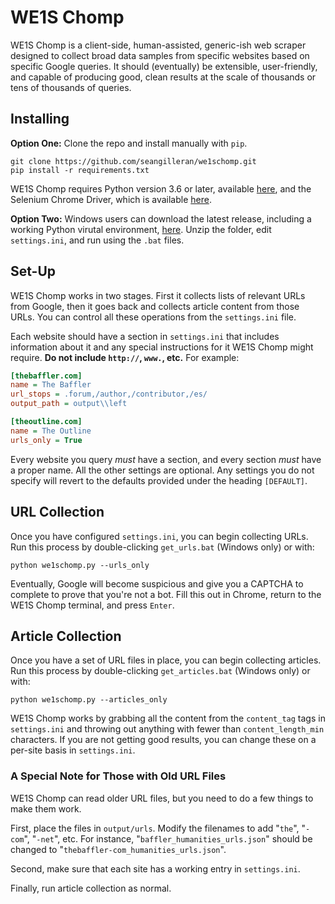 # WE1S Chomp

WE1S Chomp is a client-side, human-assisted, generic-ish web scraper designed to collect broad data samples from specific websites based on specific Google queries. It should (eventually) be extensible, user-friendly, and capable of producing good, clean results at the scale of thousands or tens of thousands of queries.


## Installing

**Option One:** Clone the repo and install manually with ```pip```.

``` 
git clone https://github.com/seangilleran/we1schomp.git
pip install -r requirements.txt
```

 WE1S Chomp requires Python version 3.6 or later, available [here](https://www.python.org/), and the Selenium Chrome Driver, which is available [here](https://chromedriver.storage.googleapis.com/).

**Option Two:** Windows users can download the latest release, including a working Python virutal environment, [here](https://github.com/seangilleran/we1schomp/releases). Unzip the folder, edit ```settings.ini```, and run using the ```.bat``` files.


## Set-Up

WE1S Chomp works in two stages. First it collects lists of relevant URLs from Google, then it goes back and collects article content from those URLs. You can control all these operations from the ```settings.ini``` file.

Each website should have a section in ```settings.ini``` that includes information about it and any special instructions for it WE1S Chomp might require. **Do not include ```http://```, ```www.```, etc.** For example:

```ini
[thebaffler.com]
name = The Baffler
url_stops = .forum,/author,/contributor,/es/
output_path = output\\left

[theoutline.com]
name = The Outline
urls_only = True
```

Every website you query *must* have a section, and every section *must* have a proper name. All the other settings are optional. Any settings you do not specify will revert to the defaults provided under the heading ```[DEFAULT]```.


## URL Collection

Once you have configured ```settings.ini```, you can begin collecting URLs. Run this process by double-clicking ```get_urls.bat``` (Windows only) or with:

```
python we1schomp.py --urls_only
```

Eventually, Google will become suspicious and give you a CAPTCHA to complete to prove that you're not a bot. Fill this out in Chrome, return to the WE1S Chomp terminal, and press ```Enter```.


## Article Collection

Once you have a set of URL files in place, you can begin collecting articles. Run this process by double-clicking ```get_articles.bat``` (Windows only) or with:

```
python we1schomp.py --articles_only
```

WE1S Chomp works by grabbing all the content from the ```content_tag``` tags in ```settings.ini``` and throwing out anything with fewer than ```content_length_min``` characters. If you are not getting good results, you can change these on a per-site basis in ```settings.ini```.

### A Special Note for Those with Old URL Files

WE1S Chomp can read older URL files, but you need to do a few things to make them work.

First, place the files in ```output/urls```. Modify the filenames to add "```the```", "```-com```", "```-net```", etc. For instance, "```baffler_humanities_urls.json```" should be changed to "```thebaffler-com_humanities_urls.json```".

Second, make sure that each site has a working entry in ```settings.ini```.

Finally, run article collection as normal.
